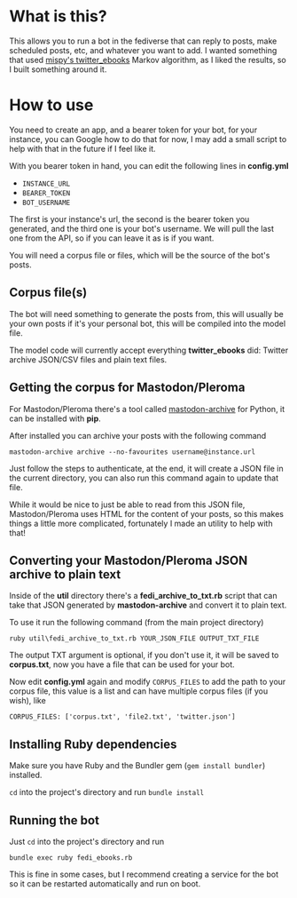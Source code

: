 # What is this?

This allows you to run a bot in the fediverse that can reply to posts, make scheduled posts, etc, and whatever you want to add.
I wanted something that used [mispy's twitter_ebooks](https://github.com/mispy/twitter_ebooks) Markov algorithm, as I liked the results, so I built something around it.


# How to use

You need to create an app, and a bearer token for your bot, for your instance, you can Google how to do that for now, I may add a small script to help with that in the future if I feel like it.

With you bearer token in hand, you can edit the following lines in **config.yml**

* `INSTANCE_URL`
* `BEARER_TOKEN`
* `BOT_USERNAME`

The first is your instance's url, the second is the bearer token you generated, and the third one is your bot's username. We will pull the last one from the API, so if you can leave it as is if you want.

You will need a corpus file or files, which will be the source of the bot's posts.

## Corpus file(s)

The bot will need something to generate the posts from, this will usually be your own posts if it's your personal bot, this will be compiled into the model file.

The model code will currently accept everything **twitter_ebooks** did: Twitter archive JSON/CSV files and plain text files.

## Getting the corpus for Mastodon/Pleroma

For Mastodon/Pleroma there's a tool called [mastodon-archive](https://pypi.org/project/mastodon-archive/) for Python, it can be installed with **pip**.

After installed you can archive your posts with the following command

`mastodon-archive archive --no-favourites username@instance.url`

Just follow the steps to authenticate, at the end, it will create a JSON file in the current directory, you can also run this command again to update that file.

While it would be nice to just be able to read from this JSON file, Mastodon/Pleroma uses HTML for the content of your posts, so this makes things a little more complicated, fortunately I made an utility to help with that!

## Converting your Mastodon/Pleroma JSON archive to plain text

Inside of the **util** directory there's a **fedi_archive_to_txt.rb** script that can take that JSON generated by **mastodon-archive** and convert it to plain text.

To use it run the following command (from the main project directory)

`ruby util\fedi_archive_to_txt.rb YOUR_JSON_FILE OUTPUT_TXT_FILE`

The output TXT argument is optional, if you don't use it, it will be saved to **corpus.txt**, now you have a file that can be used for your bot.


Now edit **config.yml** again and modify `CORPUS_FILES` to add the path to your corpus file, this value is a list and can have multiple corpus files (if you wish), like

`CORPUS_FILES: ['corpus.txt', 'file2.txt', 'twitter.json']`

## Installing Ruby dependencies

Make sure you have Ruby and the Bundler gem (`gem install bundler`) installed.

`cd` into the project's directory and run `bundle install`

## Running the bot

Just `cd` into the project's directory and run

`bundle exec ruby fedi_ebooks.rb`

This is fine in some cases, but I recommend creating a service for the bot so it can be restarted automatically and run on boot.